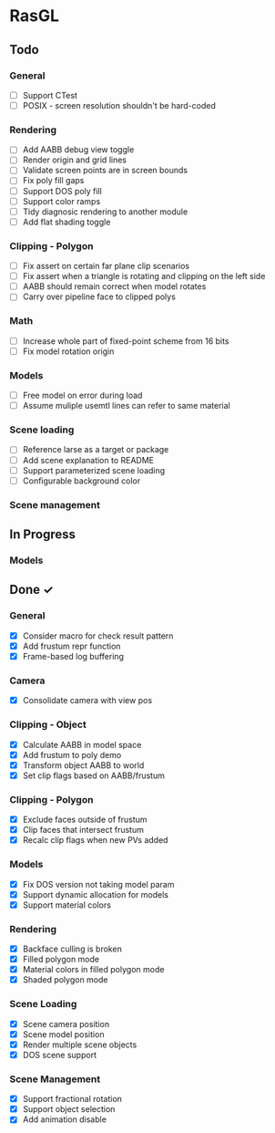 # RasGL

## Todo

### General

- [ ] Support CTest
- [ ] POSIX - screen resolution shouldn't be hard-coded

### Rendering

- [ ] Add AABB debug view toggle
- [ ] Render origin and grid lines
- [ ] Validate screen points are in screen bounds
- [ ] Fix poly fill gaps
- [ ] Support DOS poly fill
- [ ] Support color ramps
- [ ] Tidy diagnosic rendering to another module
- [ ] Add flat shading toggle

### Clipping - Polygon

- [ ] Fix assert on certain far plane clip scenarios
- [ ] Fix assert when a triangle is rotating and clipping on the left side
- [ ] AABB should remain correct when model rotates
- [ ] Carry over pipeline face to clipped polys

### Math

- [ ] Increase whole part of fixed-point scheme from 16 bits
- [ ] Fix model rotation origin

### Models

- [ ] Free model on error during load
- [ ] Assume muliple usemtl lines can refer to same material

### Scene loading

- [ ] Reference larse as a target or package
- [ ] Add scene explanation to README
- [ ] Support parameterized scene loading
- [ ] Configurable background color

### Scene management

## In Progress

### Models

## Done ✓

### General

- [x] Consider macro for check result pattern
- [x] Add frustum repr function
- [x] Frame-based log buffering

### Camera

- [x] Consolidate camera with view pos

### Clipping - Object

- [x] Calculate AABB in model space
- [x] Add frustum to poly demo
- [x] Transform object AABB to world
- [x] Set clip flags based on AABB/frustum

### Clipping - Polygon

- [x] Exclude faces outside of frustum
- [x] Clip faces that intersect frustum
- [x] Recalc clip flags when new PVs added

### Models

- [x] Fix DOS version not taking model param
- [x] Support dynamic allocation for models
- [x] Support material colors

### Rendering

- [x] Backface culling is broken
- [x] Filled polygon mode
- [x] Material colors in filled polygon mode
- [x] Shaded polygon mode

### Scene Loading

- [x] Scene camera position
- [x] Scene model position
- [x] Render multiple scene objects
- [x] DOS scene support

### Scene Management

- [x] Support fractional rotation
- [x] Support object selection
- [x] Add animation disable
